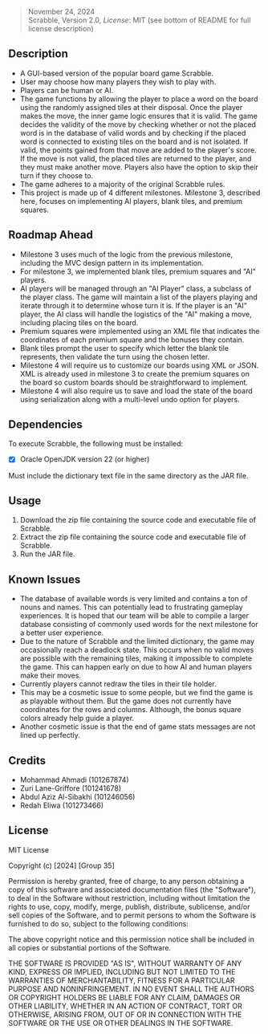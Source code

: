 >November 24, 2024\
Scrabble, Version 2.0, *License*: MIT (see bottom of README for full license description)

## Description
- A GUI-based version of the popular board game Scrabble.
- User may choose how many players they wish to play with. 
- Players can be human or AI.
- The game functions by allowing the player to place a word on the board using the randomly assigned tiles at their disposal. Once the player makes the move, the inner game logic ensures that it is valid. The game decides the validity of the move by checking whether or not the placed word is in the database of valid words and by checking if the placed word is connected to existing tiles on the board and is not isolated. If valid, the points gained from that move are added to the player's score. If the move is not valid, the placed tiles are returned to the player, and they must make another move. Players also have the option to skip their turn if they choose to. 
- The game adheres to a majority of the original Scrabble rules.
- This project is made up of 4 different milestones. Milestone 3, described here, focuses on implementing AI players, blank tiles, and premium squares. 
  
## Roadmap Ahead
- Milestone 3 uses much of the logic from the previous milestone, including the MVC design pattern in its implementation. 
- For milestone 3, we implemented blank tiles, premium squares and "AI" players. 
- AI players will be managed through an "AI Player" class, a subclass of the player class. The game will maintain a list of the players playing and iterate through it to determine whose turn it is. If the player is an "AI" player, the AI class will handle the logistics of the "AI" making a move, including placing tiles on the board.
- Premium squares were implemented using an XML file that indicates the coordinates of each premium square and the bonuses they contain.
- Blank tiles prompt the user to specify which letter the blank tile represents, then validate the turn using the chosen letter.
- Milestone 4 will require us to customize our boards using XML or JSON. XML is already used in milestone 3 to create the premium squares on the board so custom boards should be straightforward to implement.
- Milestone 4 will also require us to save and load the state of the board using serialization along with a multi-level undo option for players. 
  
## Dependencies

To execute Scrabble, the following must be installed:
- [x] Oracle OpenJDK version 22 (or higher)

Must include the dictionary text file in the same directory as the JAR file.

## Usage
1. Download the zip file containing the source code and executable file of Scrabble.
2. Extract the zip file containing the source code and executable file of Scrabble.
3. Run the JAR file.

## Known Issues

- The database of available words is very limited and contains a ton of nouns and names. This can potentially lead to frustrating gameplay experiences. It is hoped that our team will be able to compile a larger database consisting of commonly used words for the next milestone for a better user experience.
- Due to the nature of Scrabble and the limited dictionary, the game may occasionally reach a deadlock state. This occurs when no valid moves are possible with the remaining tiles, making it impossible to complete the game. This can happen early on due to how AI and human players make their moves.
- Currently players cannot redraw the tiles in their tile holder. 
- This may be a cosmetic issue to some people, but we find the game is as playable without them. But the game does not currently have coordinates for the rows and columns. Although, the bonus square colors already help guide a player.
- Another cosmetic issue is that the end of game stats messages are not lined up perfectly.
## Credits

- Mohammad Ahmadi (101267874)
- Zuri Lane-Griffore (101241678)
- Abdul Aziz Al-Sibakhi (101246056)
- Redah Eliwa (101273466)

## License

MIT License

Copyright (c) [2024] [Group 35]

Permission is hereby granted, free of charge, to any person obtaining a copy
of this software and associated documentation files (the "Software"), to deal
in the Software without restriction, including without limitation the rights
to use, copy, modify, merge, publish, distribute, sublicense, and/or sell
copies of the Software, and to permit persons to whom the Software is
furnished to do so, subject to the following conditions:

The above copyright notice and this permission notice shall be included in all
copies or substantial portions of the Software.

THE SOFTWARE IS PROVIDED "AS IS", WITHOUT WARRANTY OF ANY KIND, EXPRESS OR
IMPLIED, INCLUDING BUT NOT LIMITED TO THE WARRANTIES OF MERCHANTABILITY,
FITNESS FOR A PARTICULAR PURPOSE AND NONINFRINGEMENT. IN NO EVENT SHALL THE
AUTHORS OR COPYRIGHT HOLDERS BE LIABLE FOR ANY CLAIM, DAMAGES OR OTHER
LIABILITY, WHETHER IN AN ACTION OF CONTRACT, TORT OR OTHERWISE, ARISING FROM,
OUT OF OR IN CONNECTION WITH THE SOFTWARE OR THE USE OR OTHER DEALINGS IN THE
SOFTWARE.

